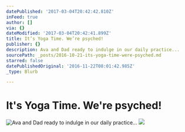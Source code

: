 ```yaml
---
datePublished: '2017-03-04T20:42:42.810Z'
inFeed: true
author: []
via: {}
dateModified: '2017-03-04T20:42:41.899Z'
title: It’s Yoga Time. We’re psyched!
publisher: {}
description: Ava and Dad ready to indulge in our daily practice...
sourcePath: _posts/2016-10-21-its-yoga-time-were-psyched.md
starred: false
datePublishedOriginal: '2016-11-22T08:01:42.985Z'
_type: Blurb

---
```

# It's Yoga Time. We're psyched!
![Ava and Dad ready to indulge in our daily practice...](https://s3-us-west-2.amazonaws.com/the-grid-img/p/0f0abb8c0639f0e1faf5b50b7968d951259c947d.jpg)
![](https://the-grid-user-content.s3-us-west-2.amazonaws.com/509028f8-c96d-4e09-af54-fbf26d2c6623.png)